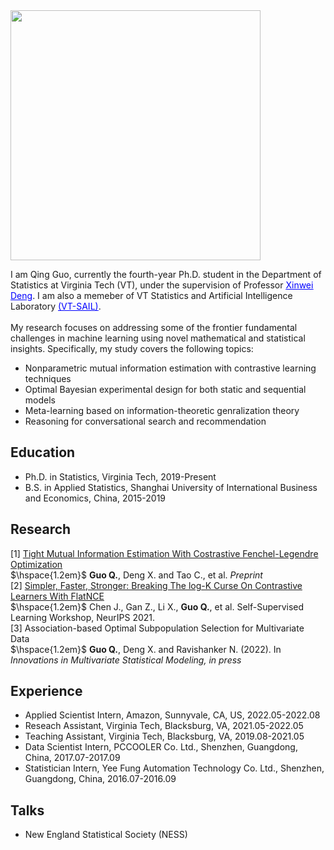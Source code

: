 

<img src="image/myphoto.png" width="400px"/>

I am Qing Guo, currently the fourth-year Ph.D. student in the Department of Statistics at Virginia Tech (VT),
under the supervision of Professor <a href="https://xwdeng80.github.io" style="color:blue"><u>Xinwei Deng</u></a>.
I am also a memeber of VT Statistics and Artificial Intelligence Laboratory <a href="https://www.sail.stat.vt.edu/" style="color:blue"><u>(VT-SAIL)</u></a>.
<br />
<br />
My research focuses on addressing some of the frontier fundamental challenges in machine learning using
novel mathematical and statistical insights. Specifically, my study covers the following topics:

* Nonparametric mutual information estimation with contrastive learning techniques
* Optimal Bayesian experimental design for both static and sequential models
* Meta-learning based on information-theoretic genralization theory
* Reasoning for conversational search and recommendation


## Education
* Ph.D. in Statistics, Virginia Tech, 2019-Present
* B.S. in Applied Statistics, Shanghai University of International Business and Economics, China, 2015-2019


## Research
[1] [Tight Mutual Information Estimation With Costrastive 
Fenchel-Legendre Optimization](https://arxiv.org/abs/2107.01131)<br/>
$\hspace{1.2em}$ **Guo Q.**, Deng X. and Tao C., et al. *Preprint*
<br />
[2] [Simpler, Faster, Stronger: 
Breaking The log-K Curse On Contrastive Learners With FlatNCE](https://arxiv.org/abs/2107.01152) <br/>
$\hspace{1.2em}$ Chen J., Gan Z., Li X., **Guo Q.**, et al. Self-Supervised Learning Workshop, NeurIPS 2021.
<br />
[3] Association-based Optimal Subpopulation Selection for 
Multivariate Data <br />
$\hspace{1.2em}$ **Guo Q.**, Deng X. and Ravishanker N. (2022).  In *Innovations in Multivariate Statistical Modeling, in press*

## Experience
* Applied Scientist Intern, Amazon, Sunnyvale, CA, US, 2022.05-2022.08
* Reseach Assistant, Virginia Tech, Blacksburg, VA, 2021.05-2022.05
* Teaching Assistant, Virginia Tech, Blacksburg, VA, 2019.08-2021.05
* Data Scientist Intern, PCCOOLER Co. Ltd., Shenzhen, Guangdong, China, 2017.07-2017.09
* Statistician Intern, Yee Fung Automation Technology Co. Ltd., Shenzhen, Guangdong, China, 2016.07-2016.09

## Talks
* New England Statistical Society (NESS) 



